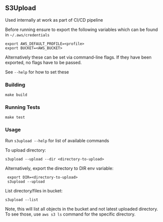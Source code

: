 ## S3Upload 

Used internally at work as part of CI/CD pipeline

Before running ensure to export the following variables which can be found
in `~/.aws/credentials`

`export AWS_DEFAULT_PROFILE=<profile>`  
`export BUCKET=<AWS_BUCKET>`  

Alternatively these can be set via command-line flags. If they have been exported, no flags have to be passed.

See `--help` for how to set these


### Building 

`make build`


### Running Tests


`make test`


### Usage

Run `s3upload --help` for list of available commands

To upload directory:

```console
s3upload --upload --dir <directory-to-upload>
```

Alternatively, export the directory to DIR env variable:

```console
 export DIR=<directory-to-upload>
 s3upload --upload
```

List directory/files in bucket:

```s3upload --list```

Note, this will list all objects in the bucket and not latest uploaded directory.
To see those, use `aws s3 ls` command for the specific directory.
